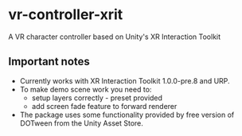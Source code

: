 # vr-controller-xrit
A VR character controller based on Unity's XR Interaction Toolkit

## Important notes
- Currently works with XR Interaction Toolkit 1.0.0-pre.8 and URP.
- To make demo scene work you need to:
	- setup layers correctly - preset provided
	- add screen fade feature to forward renderer
- The package uses some functionality provided by free version of DOTween from the Unity Asset Store.
